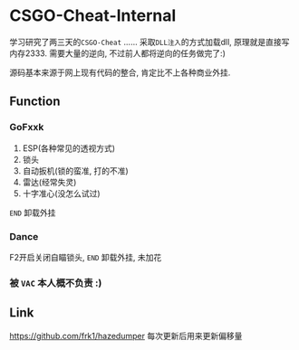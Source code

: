 # CSGO-Cheat-Internal

学习研究了两三天的`CSGO-Cheat` ...... 采取`DLL注入`的方式加载dll, 原理就是直接写内存2333. 需要大量的逆向, 不过前人都将逆向的任务做完了:)

源码基本来源于网上现有代码的整合, 肯定比不上各种商业外挂.

## Function

### GoFxxk

1. ESP(各种常见的透视方式)
2. 锁头
3. 自动扳机(锁的蛮准, 打的不准)
4. 雷达(经常失灵)
5. 十字准心(没怎么试过)

`END` 卸载外挂

### Dance

F2开启关闭自瞄锁头, `END` 卸载外挂, 未加花

### 被 `VAC` 本人概不负责 :)

## Link

https://github.com/frk1/hazedumper 每次更新后用来更新偏移量

